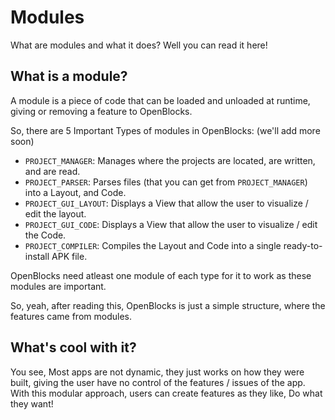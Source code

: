 # Modules
What are modules and what it does? Well you can read it here!

## What is a module?
A module is a piece of code that can be loaded and unloaded at runtime, giving or removing a feature to OpenBlocks.

So, there are 5 Important Types of modules in OpenBlocks: (we'll add more soon)
- `PROJECT_MANAGER`: Manages where the projects are located, are written, and are read.
- `PROJECT_PARSER`: Parses files (that you can get from `PROJECT_MANAGER`) into a Layout, and Code.
- `PROJECT_GUI_LAYOUT`: Displays a View that allow the user to visualize / edit the layout.
- `PROJECT_GUI_CODE`: Displays a View that allow the user to visualize / edit the Code.
- `PROJECT_COMPILER`: Compiles the Layout and Code into a single ready-to-install APK file.

OpenBlocks need atleast one module of each type for it to work as these modules are important.

So, yeah, after reading this, OpenBlocks is just a simple structure, where the features came from modules.

## What's cool with it?
You see, Most apps are not dynamic, they just works on how they were built, giving the user have no control of the features / issues of the app. With this modular approach, users can create features as they like, Do what they want!
